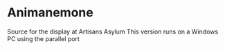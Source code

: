 # Animanemone
 Source for the display at Artisans Asylum
 This version runs on a Windows PC using the parallel port
